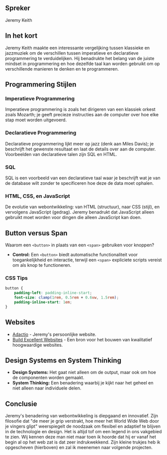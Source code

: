 ## Spreker

Jeremy Keith

## In het kort

Jeremy Keith maakte een interessante vergelijking tussen klassieke en jazzmuziek om de verschillen tussen imperatieve en declaratieve programmering te verduidelijken. Hij benadrukte het belang van de juiste mindset in programmering en hoe dezelfde taal kan worden gebruikt om op verschillende manieren te denken en te programmeren.

## Programmering Stijlen

### Imperatieve Programmering

Imperatieve programmering is zoals het dirigeren van een klassiek orkest zoals Mozarth; je geeft precieze instructies aan de computer over hoe elke stap moet worden uitgevoerd.

### Declaratieve Programmering

Declaratieve programmering lijkt meer op jazz (denk aan Miles Davis); je beschrijft het gewenste resultaat en laat de details over aan de computer. Voorbeelden van declaratieve talen zijn SQL en HTML.

### SQL

SQL is een voorbeeld van een declaratieve taal waar je beschrijft wat je van de database wilt zonder te specificeren hoe deze de data moet ophalen.

### HTML, CSS, en JavaScript

De evolutie van webontwikkeling: van HTML (structuur), naar CSS (stijl), en vervolgens JavaScript (gedrag). Jeremy benadrukt dat JavaScript alleen gebruikt moet worden voor dingen die alleen JavaScript kan doen.

## Button versus Span

Waarom een `<button>` in plaats van een `<span>` gebruiken voor knoppen?

-   **Control:** Een `<button>` biedt automatische functionaliteit voor toegankelijkheid en interactie, terwijl een `<span>` expliciete scripts vereist om als knop te functioneren.

### CSS Tips

```css
button {
    padding-left: padding-inline-start;
    font-size: clamp(1rem, 0.5rem + 0.6vw, 1.5rem);
    padding-inline-start: 1em;
}
```

## Websites

-   [Adactio](https://adactio.com/) - Jeremy's persoonlijke website.
-   [Build Excellent Websites](https://buildexcellentwebsit.es/) - Een bron voor het bouwen van kwalitatief hoogwaardige websites.

## Design Systems en System Thinking

-   **Design Systems:** Het gaat niet alleen om de output, maar ook om hoe de componenten worden gemaakt.
-   **System Thinking:** Een benadering waarbij je kijkt naar het geheel en niet alleen naar individuele delen.

## Conclusie

Jeremy's benadering van webontwikkeling is diepgaand en innovatief. Zijn filosofie dat "de meer je grip verstrakt, hoe meer het World Wide Web door je vingers glipt" weerspiegelt de noodzaak om flexibel en adaptief te blijven in de technologie en design. Het is altijd tof om een legend in ons vakgebied te zien. Wij kennen deze man niet maar toen ik hoorde dat hij er vanaf het begin al op het web zat is dat zeer indrukwekkend. Zijn kleine trukjes heb ik opgescheven (hierboven) en zal ik meenemen naar volgende projecten.
